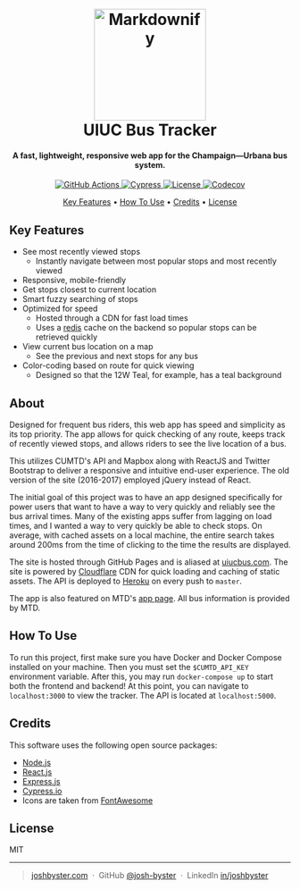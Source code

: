 <h1 align="center">
  <br>
  <a href="https://uiucbus.com/"><img src="https://i.imgur.com/EneZPWV.jpg" alt="Markdownify" width="200"></a>
  <br>
  UIUC Bus Tracker
  <br>
</h1>

<h4 align="center">A fast, lightweight, responsive web app for the Champaign—Urbana bus system.</h4>

<p align="center">

  <a href="https://github.com/josh-byster/uiucbus/actions/workflows/tests.yml">
    <img src="https://github.com/josh-byster/uiucbus/actions/workflows/tests.yml/badge.svg"
         alt="GitHub Actions">
  </a>
  <a href="https://cypress.io">
    <img src="https://img.shields.io/badge/cypress.io-tests-green.svg?style=flat-square"
         alt="Cypress">
  </a>
  <a href="https://lbesson.mit-license.org/">
    <img src="https://img.shields.io/badge/License-MIT-blue.svg"
         alt="License">
  </a>
  <a href="https://codecov.io/gh/uiucbus/bus-tracker">
    <img src="https://codecov.io/gh/josh-byster/uiucbus/branch/master/graph/badge.svg"
         alt="Codecov">
  </a>
</p>

<p align="center">
  <a href="#key-features">Key Features</a> •
  <a href="#how-to-use">How To Use</a> •
  <a href="#credits">Credits</a> •
  <a href="#license">License</a>
</p>

## Key Features

* See most recently viewed stops
  - Instantly navigate between most popular stops and most recently viewed
* Responsive, mobile-friendly
* Get stops closest to current location
* Smart fuzzy searching of stops
* Optimized for speed
  - Hosted through a CDN for fast load times
  - Uses a [redis](https://redis.io) cache on the backend so popular stops can be retrieved quickly
* View current bus location on a map
  - See the previous and next stops for any bus
* Color-coding based on route for quick viewing
  - Designed so that the 12W Teal, for example, has a teal background

## About

Designed for frequent bus riders, this web app has speed and simplicity as its top priority. The app allows for quick checking of any route, keeps track of recently viewed stops, and allows riders to see the live location of a bus.

This utilizes CUMTD's API and Mapbox along with ReactJS and Twitter Bootstrap to deliver a responsive and intuitive end-user experience. The old version of the site (2016-2017) employed jQuery instead of React.

The initial goal of this project was to have an app designed specifically for power users that want to have a way to very quickly and reliably see the bus arrival times. Many of the existing apps suffer from lagging on load times, and I wanted
a way to very quickly be able to check stops. On average, with cached assets on a local machine, the entire search takes around 200ms from the time of clicking to the time the results are displayed.

The site is hosted through GitHub Pages and is aliased at [uiucbus.com](http://uiucbus.com/). The site is powered by [Cloudflare](https://www.cloudflare.com/cdn/) CDN for quick loading and caching of static assets. The API is deployed to [Heroku](https://www.heroku.com/) on every push to `master`.

The app is also featured on MTD's [app page](https://mtd.org/maps-and-schedules/apps/). All bus information is provided by MTD.

## How To Use

To run this project, first make sure you have Docker and Docker Compose installed on your machine. Then you must set the `$CUMTD_API_KEY` environment variable. After this, you may run `docker-compose up` to start both the frontend and backend! At this point, you can navigate to `localhost:3000` to view the tracker. The API is located at `localhost:5000`.


## Credits

This software uses the following open source packages:

- [Node.js](https://nodejs.org/)
- [React.js](https://reactjs.org)
- [Express.js](http://expressjs.com/)
- [Cypress.io](http://cypress.io/)
- Icons are taken from [FontAwesome](https://github.com/FortAwesome/react-fontawesome)

## License

MIT

---

> [joshbyster.com](https://joshbyster.com) &nbsp;&middot;&nbsp;
> GitHub [@josh-byster](https://github.com/josh-byster) &nbsp;&middot;&nbsp;
> LinkedIn [in/joshbyster](https://www.linkedin.com/in/joshbyster/)
